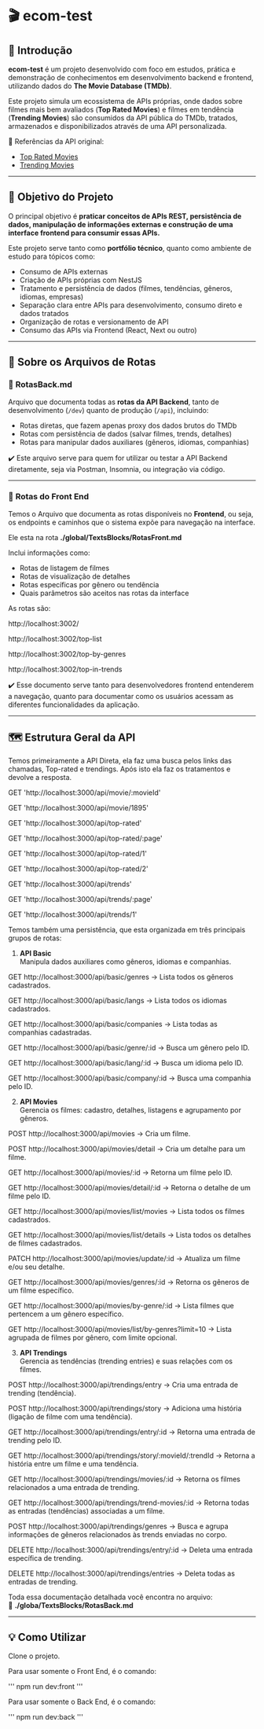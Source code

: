 # 🎬 ecom-test

## 🚀 Introdução

**ecom-test** é um projeto desenvolvido com foco em estudos, prática e demonstração de conhecimentos em desenvolvimento backend e frontend, utilizando dados do **The Movie Database (TMDb)**.

Este projeto simula um ecossistema de APIs próprias, onde dados sobre filmes mais bem avaliados (**Top Rated Movies**) e filmes em tendência (**Trending Movies**) são consumidos da API pública do TMDb, tratados, armazenados e disponibilizados através de uma API personalizada.

🔗 Referências da API original:  
- [Top Rated Movies](https://developer.themoviedb.org/reference/movie-top-rated-list)  
- [Trending Movies](https://developer.themoviedb.org/reference/trending-movies)  

---

## 🎯 Objetivo do Projeto

O principal objetivo é **praticar conceitos de APIs REST, persistência de dados, manipulação de informações externas e construção de uma interface frontend para consumir essas APIs.**

Este projeto serve tanto como **portfólio técnico**, quanto como ambiente de estudo para tópicos como:
- Consumo de APIs externas
- Criação de APIs próprias com NestJS
- Tratamento e persistência de dados (filmes, tendências, gêneros, idiomas, empresas)
- Separação clara entre APIs para desenvolvimento, consumo direto e dados tratados
- Organização de rotas e versionamento de API
- Consumo das APIs via Frontend (React, Next ou outro)

---

## 🔗 Sobre os Arquivos de Rotas

### 📄 **RotasBack.md**

Arquivo que documenta todas as **rotas da API Backend**, tanto de desenvolvimento (`/dev`) quanto de produção (`/api`), incluindo:

- Rotas diretas, que fazem apenas proxy dos dados brutos do TMDb
- Rotas com persistência de dados (salvar filmes, trends, detalhes)
- Rotas para manipular dados auxiliares (gêneros, idiomas, companhias)

✔️ Este arquivo serve para quem for utilizar ou testar a API Backend diretamente, seja via Postman, Insomnia, ou integração via código.

---

### 📄 **Rotas do Front End**

Temos o Arquivo que documenta as rotas disponíveis no **Frontend**, ou seja, os endpoints e caminhos que o sistema expõe para navegação na interface.

Ele esta na rota **./global/TextsBlocks/RotasFront.md**

Inclui informações como:
- Rotas de listagem de filmes
- Rotas de visualização de detalhes
- Rotas específicas por gênero ou tendência
- Quais parâmetros são aceitos nas rotas da interface

As rotas são: 

http://localhost:3002/

http://localhost:3002/top-list

http://localhost:3002/top-by-genres

http://localhost:3002/top-in-trends

✔️ Esse documento serve tanto para desenvolvedores frontend entenderem a navegação, quanto para documentar como os usuários acessam as diferentes funcionalidades da aplicação.

---

## 🗺️ Estrutura Geral da API

Temos primeiramente a API Direta, ela faz uma busca pelos links das chamadas, Top-rated e trendings.
Após isto ela faz os tratamentos e devolve a resposta.

GET 'http://localhost:3000/api/movie/:movieId'

GET 'http://localhost:3000/api/movie/1895'

GET 'http://localhost:3000/api/top-rated'

GET 'http://localhost:3000/api/top-rated/:page'

GET 'http://localhost:3000/api/top-rated/1'

GET 'http://localhost:3000/api/top-rated/2'

GET 'http://localhost:3000/api/trends'

GET 'http://localhost:3000/api/trends/:page'

GET 'http://localhost:3000/api/trends/1'

Temos também uma persistência, que esta organizada em três principais grupos de rotas:

1. **API Basic**  
Manipula dados auxiliares como gêneros, idiomas e companhias.

GET http://localhost:3000/api/basic/genres
→ Lista todos os gêneros cadastrados.

GET http://localhost:3000/api/basic/langs
→ Lista todos os idiomas cadastrados.

GET http://localhost:3000/api/basic/companies
→ Lista todas as companhias cadastradas.

GET http://localhost:3000/api/basic/genre/:id
→ Busca um gênero pelo ID.

GET http://localhost:3000/api/basic/lang/:id
→ Busca um idioma pelo ID.

GET http://localhost:3000/api/basic/company/:id
→ Busca uma companhia pelo ID.

2. **API Movies**  
Gerencia os filmes: cadastro, detalhes, listagens e agrupamento por gêneros.

POST http://localhost:3000/api/movies
→ Cria um filme.

POST http://localhost:3000/api/movies/detail
→ Cria um detalhe para um filme.

GET http://localhost:3000/api/movies/:id
→ Retorna um filme pelo ID.

GET http://localhost:3000/api/movies/detail/:id
→ Retorna o detalhe de um filme pelo ID.

GET http://localhost:3000/api/movies/list/movies
→ Lista todos os filmes cadastrados.

GET http://localhost:3000/api/movies/list/details
→ Lista todos os detalhes de filmes cadastrados.

PATCH http://localhost:3000/api/movies/update/:id
→ Atualiza um filme e/ou seu detalhe.

GET http://localhost:3000/api/movies/genres/:id
→ Retorna os gêneros de um filme específico.

GET http://localhost:3000/api/movies/by-genre/:id
→ Lista filmes que pertencem a um gênero específico.

GET http://localhost:3000/api/movies/list/by-genres?limit=10
→ Lista agrupada de filmes por gênero, com limite opcional.

3. **API Trendings**  
Gerencia as tendências (trending entries) e suas relações com os filmes.

POST http://localhost:3000/api/trendings/entry
→ Cria uma entrada de trending (tendência).

POST http://localhost:3000/api/trendings/story
→ Adiciona uma história (ligação de filme com uma tendência).

GET http://localhost:3000/api/trendings/entry/:id
→ Retorna uma entrada de trending pelo ID.

GET http://localhost:3000/api/trendings/story/:movieId/:trendId
→ Retorna a história entre um filme e uma tendência.

GET http://localhost:3000/api/trendings/movies/:id
→ Retorna os filmes relacionados a uma entrada de trending.

GET http://localhost:3000/api/trendings/trend-movies/:id
→ Retorna todas as entradas (tendências) associadas a um filme.

POST http://localhost:3000/api/trendings/genres
→ Busca e agrupa informações de gêneros relacionados às trends enviadas no corpo.

DELETE http://localhost:3000/api/trendings/entry/:id
→ Deleta uma entrada específica de trending.

DELETE http://localhost:3000/api/trendings/entries
→ Deleta todas as entradas de trending.


Toda essa documentação detalhada você encontra no arquivo:  
📄 **./globa/TextsBlocks/RotasBack.md**

---

## 💡 Como Utilizar

Clone o projeto.

Para usar somente o Front End, é o comando:

''' 
npm run dev:front
'''

Para usar somente o Back End, é o comando:

''' 
npm run dev:back
'''

